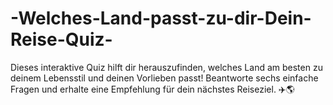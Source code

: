 # -Welches-Land-passt-zu-dir-Dein-Reise-Quiz-
Dieses interaktive Quiz hilft dir herauszufinden, welches Land am besten zu deinem Lebensstil und deinen Vorlieben passt! Beantworte sechs einfache Fragen und erhalte eine Empfehlung für dein nächstes Reiseziel. ✈️🌎

